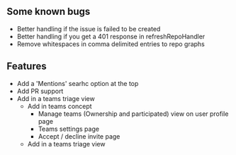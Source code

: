## Some known bugs

- Better handling if the issue is failed to be created
- Better handling if you get a 401 response in refreshRepoHandler
- Remove whitespaces in comma delimited entries to repo graphs

## Features

- Add a 'Mentions' searhc option at the top
- Add PR support
- Add in a teams triage view
   - Add in teams concept
      - Manage teams (Ownership and participated) view on user profile page
      - Teams settings page
      - Accept / decline invite page
   - Add in a teams triage view